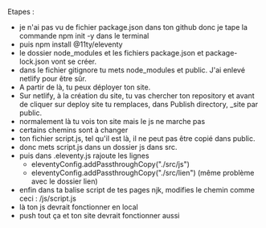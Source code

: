 Etapes :
- je n'ai pas vu de fichier package.json dans ton github donc je tape la commande npm init -y dans le terminal
- puis npm install @11ty/eleventy
- le dossier node_modules et les fichiers package.json et package-lock.json vont se créer.
- dans le fichier gitignore tu mets node_modules et public. J'ai enlevé netlify pour être sûr.
- A partir de là, tu peux déployer ton site.
- Sur netlify, à la création du site, tu vas chercher ton repository et avant de cliquer sur deploy site tu remplaces, dans Publish directory, _site par public.
- normalement là tu vois ton site mais le js ne marche pas
- certains chemins sont à changer
- ton fichier script.js, tel qu'il est là, il ne peut pas être copié dans public. 
- donc mets script.js dans un dossier js dans src.
- puis dans .eleventy.js rajoute les lignes
  - eleventyConfig.addPassthroughCopy("./src/js")
  - eleventyConfig.addPassthroughCopy("./src/lien") (même problème avec le dossier lien)
- enfin dans ta balise script de tes pages njk, modifies le chemin comme ceci : /js/script.js
- là ton js devrait fonctionner en local
- push tout ça et ton site devrait fonctionner aussi



